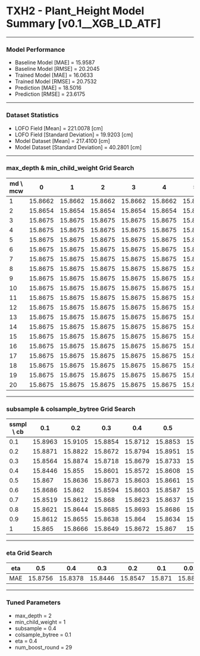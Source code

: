 # TXH2 - Plant_Height Model Summary [v0.1__XGB_LD_ATF]

***

### Model Performance

- Baseline Model [MAE] = 15.9587
- Baseline Model [RMSE] = 20.2045
- Trained Model [MAE] = 16.0633
- Trained Model [RMSE] = 20.7532
- Prediction [MAE] = 18.5016
- Prediction [RMSE] = 23.6175
***

### Dataset Statistics

- LOFO Field [Mean] = 221.0078 [cm]
- LOFO Field [Standard Deviation] = 19.9203 [cm]
- Model Dataset [Mean] = 217.4100 [cm]
- Model Dataset [Standard Deviation] = 40.2801 [cm]
***

### max_depth & min_child_weight Grid Search

|   md \ mcw |       0 |       1 |       2 |       3 |       4 |       5 |       6 |       7 |       8 |       9 |      10 |      11 |      12 |      13 |      14 |      15 |      16 |      17 |      18 |      19 |      20 |
|------------|---------|---------|---------|---------|---------|---------|---------|---------|---------|---------|---------|---------|---------|---------|---------|---------|---------|---------|---------|---------|---------|
|          1 | 15.8662 | 15.8662 | 15.8662 | 15.8662 | 15.8662 | 15.8662 | 15.8662 | 15.8662 | 15.8662 | 15.8662 | 15.8662 | 15.8662 | 15.8662 | 15.8662 | 15.8662 | 15.8662 | 15.8662 | 15.8662 | 15.8662 | 15.8662 | 15.8662 |
|          2 | 15.8654 | 15.8654 | 15.8654 | 15.8654 | 15.8654 | 15.8654 | 15.8654 | 15.8654 | 15.8654 | 15.8654 | 15.8654 | 15.8654 | 15.8654 | 15.8654 | 15.8654 | 15.8654 | 15.8654 | 15.8654 | 15.8654 | 15.8654 | 15.8654 |
|          3 | 15.8675 | 15.8675 | 15.8675 | 15.8675 | 15.8675 | 15.8675 | 15.8675 | 15.8675 | 15.8675 | 15.8675 | 15.8675 | 15.8675 | 15.8675 | 15.8675 | 15.8675 | 15.8675 | 15.8675 | 15.8675 | 15.8675 | 15.8675 | 15.8675 |
|          4 | 15.8675 | 15.8675 | 15.8675 | 15.8675 | 15.8675 | 15.8675 | 15.8675 | 15.8675 | 15.8675 | 15.8675 | 15.8675 | 15.8675 | 15.8675 | 15.8675 | 15.8675 | 15.8675 | 15.8675 | 15.8675 | 15.8675 | 15.8675 | 15.8675 |
|          5 | 15.8675 | 15.8675 | 15.8675 | 15.8675 | 15.8675 | 15.8675 | 15.8675 | 15.8675 | 15.8675 | 15.8675 | 15.8675 | 15.8675 | 15.8675 | 15.8675 | 15.8675 | 15.8675 | 15.8675 | 15.8675 | 15.8675 | 15.8675 | 15.8675 |
|          6 | 15.8675 | 15.8675 | 15.8675 | 15.8675 | 15.8675 | 15.8675 | 15.8675 | 15.8675 | 15.8675 | 15.8675 | 15.8675 | 15.8675 | 15.8675 | 15.8675 | 15.8675 | 15.8675 | 15.8675 | 15.8675 | 15.8675 | 15.8675 | 15.8675 |
|          7 | 15.8675 | 15.8675 | 15.8675 | 15.8675 | 15.8675 | 15.8675 | 15.8675 | 15.8675 | 15.8675 | 15.8675 | 15.8675 | 15.8675 | 15.8675 | 15.8675 | 15.8675 | 15.8675 | 15.8675 | 15.8675 | 15.8675 | 15.8675 | 15.8675 |
|          8 | 15.8675 | 15.8675 | 15.8675 | 15.8675 | 15.8675 | 15.8675 | 15.8675 | 15.8675 | 15.8675 | 15.8675 | 15.8675 | 15.8675 | 15.8675 | 15.8675 | 15.8675 | 15.8675 | 15.8675 | 15.8675 | 15.8675 | 15.8675 | 15.8675 |
|          9 | 15.8675 | 15.8675 | 15.8675 | 15.8675 | 15.8675 | 15.8675 | 15.8675 | 15.8675 | 15.8675 | 15.8675 | 15.8675 | 15.8675 | 15.8675 | 15.8675 | 15.8675 | 15.8675 | 15.8675 | 15.8675 | 15.8675 | 15.8675 | 15.8675 |
|         10 | 15.8675 | 15.8675 | 15.8675 | 15.8675 | 15.8675 | 15.8675 | 15.8675 | 15.8675 | 15.8675 | 15.8675 | 15.8675 | 15.8675 | 15.8675 | 15.8675 | 15.8675 | 15.8675 | 15.8675 | 15.8675 | 15.8675 | 15.8675 | 15.8675 |
|         11 | 15.8675 | 15.8675 | 15.8675 | 15.8675 | 15.8675 | 15.8675 | 15.8675 | 15.8675 | 15.8675 | 15.8675 | 15.8675 | 15.8675 | 15.8675 | 15.8675 | 15.8675 | 15.8675 | 15.8675 | 15.8675 | 15.8675 | 15.8675 | 15.8675 |
|         12 | 15.8675 | 15.8675 | 15.8675 | 15.8675 | 15.8675 | 15.8675 | 15.8675 | 15.8675 | 15.8675 | 15.8675 | 15.8675 | 15.8675 | 15.8675 | 15.8675 | 15.8675 | 15.8675 | 15.8675 | 15.8675 | 15.8675 | 15.8675 | 15.8675 |
|         13 | 15.8675 | 15.8675 | 15.8675 | 15.8675 | 15.8675 | 15.8675 | 15.8675 | 15.8675 | 15.8675 | 15.8675 | 15.8675 | 15.8675 | 15.8675 | 15.8675 | 15.8675 | 15.8675 | 15.8675 | 15.8675 | 15.8675 | 15.8675 | 15.8675 |
|         14 | 15.8675 | 15.8675 | 15.8675 | 15.8675 | 15.8675 | 15.8675 | 15.8675 | 15.8675 | 15.8675 | 15.8675 | 15.8675 | 15.8675 | 15.8675 | 15.8675 | 15.8675 | 15.8675 | 15.8675 | 15.8675 | 15.8675 | 15.8675 | 15.8675 |
|         15 | 15.8675 | 15.8675 | 15.8675 | 15.8675 | 15.8675 | 15.8675 | 15.8675 | 15.8675 | 15.8675 | 15.8675 | 15.8675 | 15.8675 | 15.8675 | 15.8675 | 15.8675 | 15.8675 | 15.8675 | 15.8675 | 15.8675 | 15.8675 | 15.8675 |
|         16 | 15.8675 | 15.8675 | 15.8675 | 15.8675 | 15.8675 | 15.8675 | 15.8675 | 15.8675 | 15.8675 | 15.8675 | 15.8675 | 15.8675 | 15.8675 | 15.8675 | 15.8675 | 15.8675 | 15.8675 | 15.8675 | 15.8675 | 15.8675 | 15.8675 |
|         17 | 15.8675 | 15.8675 | 15.8675 | 15.8675 | 15.8675 | 15.8675 | 15.8675 | 15.8675 | 15.8675 | 15.8675 | 15.8675 | 15.8675 | 15.8675 | 15.8675 | 15.8675 | 15.8675 | 15.8675 | 15.8675 | 15.8675 | 15.8675 | 15.8675 |
|         18 | 15.8675 | 15.8675 | 15.8675 | 15.8675 | 15.8675 | 15.8675 | 15.8675 | 15.8675 | 15.8675 | 15.8675 | 15.8675 | 15.8675 | 15.8675 | 15.8675 | 15.8675 | 15.8675 | 15.8675 | 15.8675 | 15.8675 | 15.8675 | 15.8675 |
|         19 | 15.8675 | 15.8675 | 15.8675 | 15.8675 | 15.8675 | 15.8675 | 15.8675 | 15.8675 | 15.8675 | 15.8675 | 15.8675 | 15.8675 | 15.8675 | 15.8675 | 15.8675 | 15.8675 | 15.8675 | 15.8675 | 15.8675 | 15.8675 | 15.8675 |
|         20 | 15.8675 | 15.8675 | 15.8675 | 15.8675 | 15.8675 | 15.8675 | 15.8675 | 15.8675 | 15.8675 | 15.8675 | 15.8675 | 15.8675 | 15.8675 | 15.8675 | 15.8675 | 15.8675 | 15.8675 | 15.8675 | 15.8675 | 15.8675 | 15.8675 |

***

### subsample & colsample_bytree Grid Search

|   ssmpl \ cb |     0.1 |     0.2 |     0.3 |     0.4 |     0.5 |     0.6 |     0.7 |     0.8 |     0.9 |     1.0 |
|--------------|---------|---------|---------|---------|---------|---------|---------|---------|---------|---------|
|          0.1 | 15.8963 | 15.9105 | 15.8854 | 15.8712 | 15.8853 | 15.8754 | 15.8676 | 15.8812 | 15.8609 | 15.8809 |
|          0.2 | 15.8871 | 15.8822 | 15.8672 | 15.8794 | 15.8951 | 15.8486 | 15.8846 | 15.8788 | 15.8777 | 15.8941 |
|          0.3 | 15.8564 | 15.8874 | 15.8718 | 15.8679 | 15.8733 | 15.8709 | 15.8686 | 15.8707 | 15.8723 | 15.8735 |
|          0.4 | 15.8446 | 15.855  | 15.8601 | 15.8572 | 15.8608 | 15.8529 | 15.8601 | 15.8635 | 15.8652 | 15.8594 |
|          0.5 | 15.867  | 15.8636 | 15.8673 | 15.8603 | 15.8661 | 15.8709 | 15.8671 | 15.8557 | 15.8638 | 15.8688 |
|          0.6 | 15.8686 | 15.862  | 15.8594 | 15.8603 | 15.8587 | 15.8626 | 15.864  | 15.8644 | 15.8604 | 15.8647 |
|          0.7 | 15.8519 | 15.8612 | 15.868  | 15.8623 | 15.8637 | 15.8634 | 15.8647 | 15.8622 | 15.8638 | 15.8657 |
|          0.8 | 15.8621 | 15.8644 | 15.8685 | 15.8693 | 15.8686 | 15.8712 | 15.8695 | 15.8682 | 15.8664 | 15.8695 |
|          0.9 | 15.8612 | 15.8655 | 15.8638 | 15.864  | 15.8634 | 15.8636 | 15.8635 | 15.8641 | 15.8631 | 15.8634 |
|          1   | 15.865  | 15.8666 | 15.8649 | 15.8672 | 15.867  | 15.8669 | 15.8658 | 15.8644 | 15.8651 | 15.8654 |

***

### eta Grid Search

| eta   |     0.5 |     0.4 |     0.3 |     0.2 |    0.1 |    0.01 |   0.001 |
|-------|---------|---------|---------|---------|--------|---------|---------|
| MAE   | 15.8756 | 15.8378 | 15.8446 | 15.8547 | 15.871 | 15.8813 | 79.9921 |

***

### Tuned Parameters

- max_depth = 2
- min_child_weight = 1
- subsample = 0.4
- colsample_bytree = 0.1
- eta = 0.4
- num_boost_round = 29

